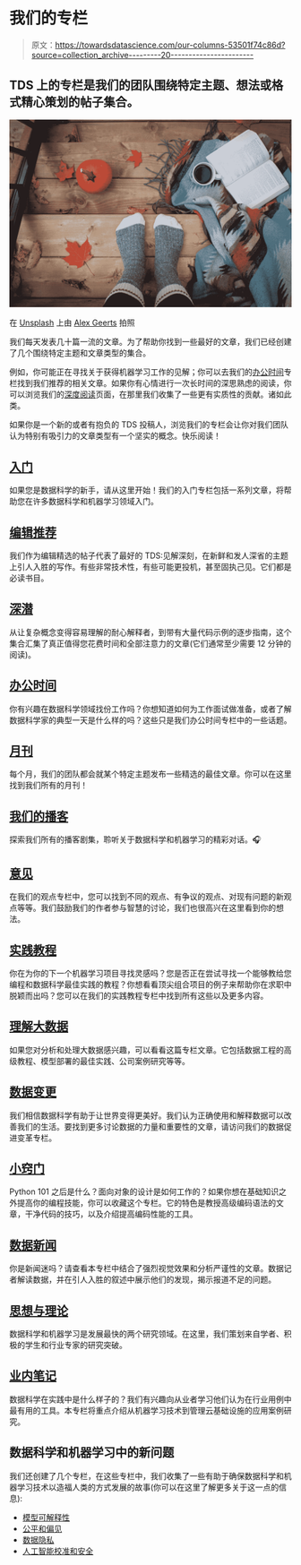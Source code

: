 # 我们的专栏

> 原文：<https://towardsdatascience.com/our-columns-53501f74c86d?source=collection_archive---------20----------------------->

## TDS 上的专栏是我们的团队围绕特定主题、想法或格式精心策划的帖子集合。

![](img/f0ba8da3e266858d80e9b02adb638d4a.png)

在 [Unsplash](https://unsplash.com?utm_source=medium&utm_medium=referral) 上由 [Alex Geerts](https://unsplash.com/@alexgeerts?utm_source=medium&utm_medium=referral) 拍照

我们每天发表几十篇一流的文章。为了帮助你找到一些最好的文章，我们已经创建了几个围绕特定主题和文章类型的集合。

例如，你可能正在寻找关于获得机器学习工作的见解；你可以去我们的[办公时间](https://towardsdatascience.com/tagged/office-hours)专栏找到我们推荐的相关文章。如果你有心情进行一次长时间的深思熟虑的阅读，你可以浏览我们的[深度阅读](https://towardsdatascience.com/tagged/deep-dives)页面，在那里我们收集了一些更有实质性的贡献。诸如此类。

如果你是一个新的或者有抱负的 TDS 投稿人，浏览我们的专栏会让你对我们团队认为特别有吸引力的文章类型有一个坚实的概念。快乐阅读！

## [入门](https://towardsdatascience.com/tagged/getting-started)

如果您是数据科学的新手，请从这里开始！我们的入门专栏包括一系列文章，将帮助您在许多数据科学和机器学习领域入门。

## [编辑推荐](https://towardsdatascience.com/tagged/editors-pick)

我们作为编辑精选的帖子代表了最好的 TDS:见解深刻，在新鲜和发人深省的主题上引人入胜的写作。有些非常技术性，有些可能更投机，甚至固执己见。它们都是必读书目。

## [深潜](https://towardsdatascience.com/tagged/deep-dives)

从让复杂概念变得容易理解的耐心解释者，到带有大量代码示例的逐步指南，这个集合汇集了真正值得您花费时间和全部注意力的文章(它们通常至少需要 12 分钟的阅读)。

## [办公时间](https://towardsdatascience.com/tagged/office-hours)

你有兴趣在数据科学领域找份工作吗？你想知道如何为工作面试做准备，或者了解数据科学家的典型一天是什么样的吗？这些只是我们办公时间专栏中的一些话题。

## [月刊](https://towardsdatascience.com/tagged/monthly-edition)

每个月，我们的团队都会就某个特定主题发布一些精选的最佳文章。你可以在这里找到我们所有的月刊！

## [我们的播客](https://towardsdatascience.com/tagged/tds-podcast)

探索我们所有的播客剧集，聆听关于数据科学和机器学习的精彩对话。🎧

## [意见](https://towardsdatascience.com/tagged/opinion)

在我们的观点专栏中，您可以找到不同的观点、有争议的观点、对现有问题的新观点等等。我们鼓励我们的作者参与智慧的讨论，我们也很高兴在这里看到你的想法。

## [实践教程](https://towardsdatascience.com/tagged/hands-on-tutorials)

你在为你的下一个机器学习项目寻找灵感吗？您是否正在尝试寻找一个能够教给您编程和数据科学最佳实践的教程？你想看看顶尖组合项目的例子来帮助你在求职中脱颖而出吗？您可以在我们的实践教程专栏中找到所有这些以及更多内容。

## [理解大数据](https://towardsdatascience.com/tagged/making-sense-of-big-data)

如果您对分析和处理大数据感兴趣，可以看看这篇专栏文章。它包括数据工程的高级教程、模型部署的最佳实践、公司案例研究等等。

## [**数据变更**](https://towardsdatascience.com/tagged/data-for-change)

我们相信数据科学有助于让世界变得更美好。我们认为正确使用和解释数据可以改善我们的生活。要找到更多讨论数据的力量和重要性的文章，请访问我们的数据促进变革专栏。

## [**小窍门**](https://towardsdatascience.com/tagged/tips-and-tricks)

Python 101 之后是什么？面向对象的设计是如何工作的？如果你想在基础知识之外提高你的编程技能，你可以收藏这个专栏。它的特色是教授高级编码语法的文章，干净代码的技巧，以及介绍提高编码性能的工具。

## [**数据新闻**](https://towardsdatascience.com/tagged/data-journalism)

你是新闻迷吗？请查看本专栏中结合了强烈视觉效果和分析严谨性的文章。数据记者解读数据，并在引人入胜的叙述中展示他们的发现，揭示报道不足的问题。

## [**思想与理论**](https://towardsdatascience.com/tagged/thoughts-and-theory)

数据科学和机器学习是发展最快的两个研究领域。在这里，我们策划来自学者、积极的学生和行业专家的研究突破。

## [**业内笔记**](https://towardsdatascience.com/tagged/notes-from-industry)

数据科学在实践中是什么样子的？我们有兴趣向从业者学习他们认为在行业用例中最有用的工具。本专栏将重点介绍从机器学习技术到管理云基础设施的应用案例研究。

## 数据科学和机器学习中的新问题

我们还创建了几个专栏，在这些专栏中，我们收集了一些有助于确保数据科学和机器学习技术以造福人类的方式发展的故事(你可以在这里了解更多关于这一点的信息):

*   [模型可解释性](https://towardsdatascience.com/tagged/model-interpretability)
*   [公平和偏见](https://towardsdatascience.com/tagged/fairness-and-bias)
*   [数据隐私](https://towardsdatascience.com/tagged/data-privacy)
*   [人工智能校准和安全](https://towardsdatascience.com/tagged/ai-alignment-and-safety)